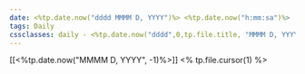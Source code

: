 ```yaml
---
date: <%tp.date.now("dddd MMMM D, YYYY")%> <%tp.date.now("h:mm:sa")%>
tags: Daily
cssclasses: daily - <%tp.date.now("dddd",0,tp.file.title, "MMMM D, YYYY").toLowerCase()%>
---
```

[[<%tp.date.now("MMMM D, YYYY", -1)%>]]
<% tp.file.cursor(1) %>

